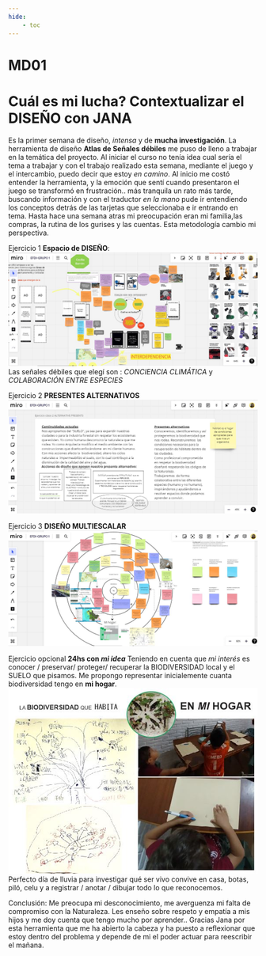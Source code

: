 ```yaml
---
hide:
    - toc
---
```


# MD01
# **Cuál es mi lucha?** Contextualizar el DISEÑO con JANA
Es la primer semana de diseño,  *intensa* y de **mucha investigación**. 
La herramienta de diseño **Atlas de Señales débiles** me puso de lleno a trabajar en la temática del proyecto. Al iniciar el curso no tenía idea cual sería el tema a trabajar y con el trabajo realizado esta semana, mediante el juego y el intercambio, puedo decir que estoy *en camino*.
Al inicio me costó entender la herramienta, y la emoción que sentí cuando presentaron el juego se transformó en frustración.. más tranquila un rato más tarde, buscando información y con el traductor *en la mano* pude ir entendiendo los conceptos detrás de las tarjetas que seleccionaba e ir entrando en tema. Hasta hace una semana atras mi preocupación eran mi familia,las compras, la rutina de los gurises y las cuentas. 
Esta metodología cambio mi perspectiva.

Ejercicio 1 **Espacio de DISEÑO**:
![](../images/MD01/1.JPG)
Las señales débiles que elegí son : *CONCIENCIA CLIMÁTICA* y *COLABORACIÓN ENTRE ESPECIES*  

Ejercicio 2 **PRESENTES ALTERNATIVOS**
![](../images/MD01/2.JPG)

Ejercicio 3 **DISEÑO MULTIESCALAR**
![](../images/MD01/3.JPG)

Ejercicio  opcional **24hs con *mi idea***
Teniendo en cuenta que *mi interés* es conocer / preservar/ proteger/ recuperar la BIODIVERSIDAD local y el SUELO que pisamos. Me propongo representar inicialemente cuanta biodiversidad tengo en **mi hogar**.
![](../images/MD01/4A.JPG)
Perfecto día de lluvia para investigar qué ser vivo convive en casa, botas, piló, celu y a registrar / anotar / dibujar todo lo que reconocemos.



Conclusión:
Me preocupa mi desconocimiento, me averguenza mi falta de compromiso con la Naturaleza. Les enseño sobre respeto y empatía a mis hijos y me doy cuenta que tengo mucho por aprender.. 
Gracias Jana por esta herramienta que me ha abierto la cabeza y ha puesto a reflexionar que estoy dentro del problema y depende de mi el poder actuar para reescribir el mañana.  